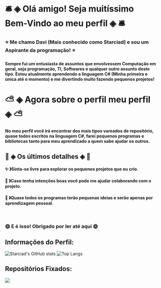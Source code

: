 # 🛎️ ◈ Olá amigo! Seja muitíssimo Bem-Vindo ao meu perfil ◈ 🛎️
### ⭐ Me chamo Davi (Mais conhecido como Starciad) e sou um Aspirante da programação! ⭐

#### Sempre fui um entusiasta de assuntos que envolvessem Computação em geral, seja programação, TI, Softwares e qualquer outro assunto deste tipo. Estou atualmente aprendendo a linguagem C# (Minha primeira e única até o momento) e me divertindo muito fazendo pequenos projetos!

# ⛅ ◈ Agora sobre o perfil meu perfil ◈ ⛅
#### No meu perfil você irá encontrar dos mais tipos vareados de repositório, quase todos escritos na linguagem C#, farei pequenos programas e bibliotecas tanto para meu aprendizado a quem sabe ajudar os outros.

## 📕 ◈ Os últimos detalhes ◈ 📕
#### ✨ 》Sinta-se livre para explorar os pequenos projetos que eu crio.
#### 🌌 》Caso tenha intenções boas você pode me ajudar colaborando com o projeto.
#### 💬 》Quase todos os programas terão pequenas ideias e serão apenas por aprendizagem pessoal.
⠀ 
⠀ 
###  🌞 E é isso! Obrigado por ler até aqui 🌞

## Informações do Perfil:
![Starciad's GitHub stats](https://github-readme-stats.vercel.app/api?username=Starciad&show_icons=true&theme=darcula)
![Top Langs](https://github-readme-stats.vercel.app/api/top-langs/?username=Starciad&layout=compact&theme=darcula)

## Repositórios Fixados:
<a href="https://github.com/Starciad/Lenny-fish-Game-Source-Code">
  <img align="left" src="https://github-readme-stats.vercel.app/api/pin/?username=Starciad&repo=Lenny-fish-Game-Source-Code&theme=darcula" />
</a>

<!--
**Starciad/Starciad** is a ✨ _special_ ✨ repository because its `README.md` (this file) appears on your GitHub profile.

Here are some ideas to get you started:

- 🔭 I’m currently working on ...
- 🌱 I’m currently learning ...
- 👯 I’m looking to collaborate on ...
- 🤔 I’m looking for help with ...
- 💬 Ask me about ...
- 📫 How to reach me: ...
- 😄 Pronouns: ...
- ⚡ Fun fact: ...
-->
